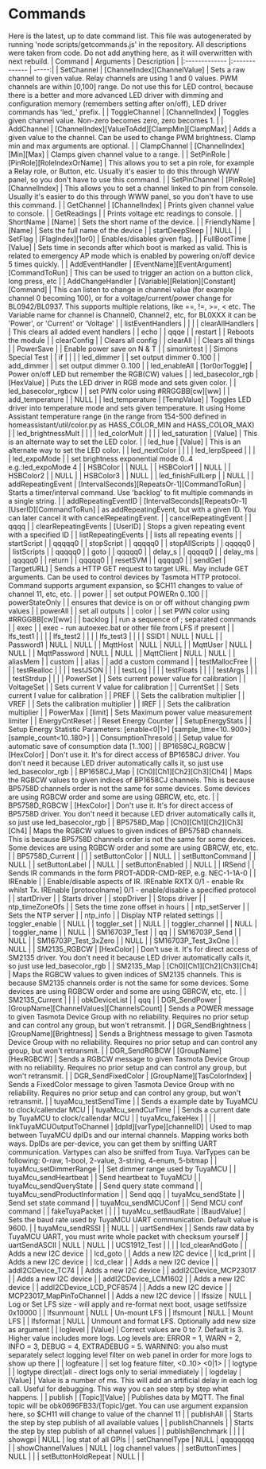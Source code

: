 # Commands
Here is the latest, up to date command list.
This file was autogenerated by running 'node scripts/getcommands.js' in the repository.
All descriptions were taken from code.
Do not add anything here, as it will overwritten with next rebuild.
| Command        | Arguments          | Description  |
|:------------- |:------------- | -----:|
| SetChannel | [ChannelIndex][ChannelValue] | Sets a raw channel to given value. Relay channels are using 1 and 0 values. PWM channels are within [0,100] range. Do not use this for LED control, because there is a better and more advanced LED driver with dimming and configuration memory (remembers setting after on/off), LED driver commands has 'led_' prefix. |
| ToggleChannel | [ChannelIndex] | Toggles given channel value. Non-zero becomes zero, zero becomes 1. |
| AddChannel | [ChannelIndex][ValueToAdd][ClampMin][ClampMax] | Adds a given value to the channel. Can be used to change PWM brightness. Clamp min and max arguments are optional. |
| ClampChannel | [ChannelIndex][Min][Max] | Clamps given channel value to a range. |
| SetPinRole | [PinRole][RoleIndexOrName] | This allows you to set a pin role, for example a Relay role, or Button, etc. Usually it's easier to do this through WWW panel, so you don't have to use this command. |
| SetPinChannel | [PinRole][ChannelIndex] | This allows you to set a channel linked to pin from console. Usually it's easier to do this through WWW panel, so you don't have to use this command. |
| GetChannel | [ChannelIndex] | Prints given channel value to console. |
| GetReadings |  | Prints voltage etc readings to console. |
| ShortName | [Name] | Sets the short name of the device. |
| FriendlyName | [Name] | Sets the full name of the device |
| startDeepSleep |  | NULL |
| SetFlag | [FlagIndex][1or0] | Enables/disables given flag. |
| FullBootTime | [Value] | Sets time in seconds after which boot is marked as valid. This is related to emergency AP mode which is enabled by powering on/off device 5 times quickly. |
| AddEventHandler | [EventName][EventArgument][CommandToRun] | This can be used to trigger an action on a button click, long press, etc |
| AddChangeHandler | [Variable][Relation][Constant][Command] | This can listen to change in channel value (for example channel 0 becoming 100), or for a voltage/current/power change for BL0942/BL0937. This supports multiple relations, like ==, !=, >=, < etc. The Variable name for channel is Channel0, Channel2, etc, for BL0XXX it can be 'Power', or 'Current' or 'Voltage' |
| listEventHandlers |  |  |
| clearAllHandlers |  | This clears all added event handlers |
| echo |  | qqqe |
| restart |  | Reboots the module |
| clearConfig |  | Clears all config |
| clearAll |  | Clears all things |
| PowerSave |  | Enable power save on N & T |
| simonirtest |  | Simons Special Test |
| if |  |  |
| led_dimmer |  | set output dimmer 0..100 |
| add_dimmer |  | set output dimmer 0..100 |
| led_enableAll | [1or0orToggle] | Power on/off LED but remember the RGB(CW) values |
| led_basecolor_rgb | [HexValue] | Puts the LED driver in RGB mode and sets given color. |
| led_basecolor_rgbcw |  | set PWN color using #RRGGBB[cw][ww] |
| add_temperature |  | NULL |
| led_temperature | [TempValue] | Toggles LED driver into temperature mode and sets given temperature. It using Home Assistant temperature range (in the range from 154-500 defined in homeassistant/util/color.py as HASS_COLOR_MIN and HASS_COLOR_MAX) |
| led_brightnessMult |  |  |
| led_colorMult |  |  |
| led_saturation | [Value] | This is an alternate way to set the LED color. |
| led_hue | [Value] | This is an alternate way to set the LED color. |
| led_nextColor |  |  |
| led_lerpSpeed |  |  |
| led_expoMode |  | set brightness exponential mode 0..4<br/>e.g.:led_expoMode 4 |
| HSBColor |  | NULL |
| HSBColor1 |  | NULL |
| HSBColor2 |  | NULL |
| HSBColor3 |  | NULL |
| led_finishFullLerp |  | NULL |
| addRepeatingEvent | [IntervalSeconds][RepeatsOr-1][CommandToRun] | Starts a timer/interval command. Use 'backlog' to fit multiple commands in a single string. |
| addRepeatingEventID | [IntervalSeconds][RepeatsOr-1][UserID][CommandToRun] | as addRepeatingEvent, but with a given ID. You can later cancel it with cancelRepeatingEvent. |
| cancelRepeatingEvent |  | qqqq |
| clearRepeatingEvents | [UserID] | Stops a given repeating event with a specified ID |
| listRepeatingEvents |  | lists all repeating events |
| startScript |  | qqqqq0 |
| stopScript |  | qqqqq0 |
| stopAllScripts |  | qqqqq0 |
| listScripts |  | qqqqq0 |
| goto |  | qqqqq0 |
| delay_s |  | qqqqq0 |
| delay_ms |  | qqqqq0 |
| return |  | qqqqq0 |
| resetSVM |  | qqqqq0 |
| sendGet | [TargetURL] | Sends a HTTP GET request to target URL. May include GET arguments. Can be used to control devices by Tasmota HTTP protocol. Command supports argument expansion, so $CH11 changes to value of channel 11, etc, etc. |
| power |  | set output POWERn 0..100 |
| powerStateOnly |  | ensures that device is on or off without changing pwm values |
| powerAll |  | set all outputs |
| color |  | set PWN color using #RRGGBB[cw][ww] |
| backlog |  | run a sequence of ; separated commands |
| exec |  | exec <file> - run autoexec.bat or other file from LFS if present |
| lfs_test1 |  |  |
| lfs_test2 |  |  |
| lfs_test3 |  |  |
| SSID1 | NULL | NULL |
| Password1 | NULL | NULL |
| MqttHost | NULL | NULL |
| MqttUser | NULL | NULL |
| MqttPassword | NULL | NULL |
| MqttClient | NULL | NULL |
| aliasMem |  | custom |
| alias |  | add a custom command |
| testMallocFree |  |  |
| testRealloc |  |  |
| testJSON |  |  |
| testLog |  |  |
| testFloats |  |  |
| testArgs |  |  |
| testStrdup |  |  |
| PowerSet |  | Sets current power value for calibration |
| VoltageSet |  | Sets current V value for calibration |
| CurrentSet |  | Sets current I value for calibration |
| PREF |  | Sets the calibration multiplier |
| VREF |  | Sets the calibration multiplier |
| IREF |  | Sets the calibration multiplier |
| PowerMax | [limit] | Sets Maximum power value measurement limiter |
| EnergyCntReset |  | Reset Energy Counter |
| SetupEnergyStats |  | Setup Energy Statistic Parameters: [enable<0|1>] [sample_time<10..900>] [sample_count<10..180>] |
| ConsumptionThresold |  | Setup value for automatic save of consumption data [1..100] |
| BP1658CJ_RGBCW | [HexColor] | Don't use it. It's for direct access of BP1658CJ driver. You don't need it because LED driver automatically calls it, so just use led_basecolor_rgb |
| BP1658CJ_Map | [Ch0][Ch1][Ch2][Ch3][Ch4] | Maps the RGBCW values to given indices of BP1658CJ channels. This is because BP5758D channels order is not the same for some devices. Some devices are using RGBCW order and some are using GBRCW, etc, etc. |
| BP5758D_RGBCW | [HexColor] | Don't use it. It's for direct access of BP5758D driver. You don't need it because LED driver automatically calls it, so just use led_basecolor_rgb |
| BP5758D_Map | [Ch0][Ch1][Ch2][Ch3][Ch4] | Maps the RGBCW values to given indices of BP5758D channels. This is because BP5758D channels order is not the same for some devices. Some devices are using RGBCW order and some are using GBRCW, etc, etc. |
| BP5758D_Current |  |  |
| setButtonColor |  | NULL |
| setButtonCommand |  | NULL |
| setButtonLabel |  | NULL |
| setButtonEnabled |  | NULL |
| IRSend |  | Sends IR commands in the form PROT-ADDR-CMD-REP, e.g. NEC-1-1A-0 |
| IREnable |  | Enable/disable aspects of IR.  IREnable RXTX 0/1 - enable Rx whilst Tx.  IREnable [protocolname] 0/1 - enable/disable a specified protocol |
| startDriver |  | Starts driver |
| stopDriver |  | Stops driver |
| ntp_timeZoneOfs |  | Sets the time zone offset in hours |
| ntp_setServer |  | Sets the NTP server |
| ntp_info |  | Display NTP related settings |
| toggler_enable |  | NULL |
| toggler_set |  | NULL |
| toggler_channel |  | NULL |
| toggler_name |  | NULL |
| SM16703P_Test |  | qq |
| SM16703P_Send |  | NULL |
| SM16703P_Test_3xZero |  | NULL |
| SM16703P_Test_3xOne |  | NULL |
| SM2135_RGBCW | [HexColor] | Don't use it. It's for direct access of SM2135 driver. You don't need it because LED driver automatically calls it, so just use led_basecolor_rgb |
| SM2135_Map | [Ch0][Ch1][Ch2][Ch3][Ch4] | Maps the RGBCW values to given indices of SM2135 channels. This is because SM2135 channels order is not the same for some devices. Some devices are using RGBCW order and some are using GBRCW, etc, etc. |
| SM2135_Current |  |  |
| obkDeviceList |  | qqq |
| DGR_SendPower | [GroupName][ChannelValues][ChannelsCount] | Sends a POWER message to given Tasmota Device Group with no reliability. Requires no prior setup and can control any group, but won't retransmit. |
| DGR_SendBrightness | [GroupName][Brightness] | Sends a Brightness message to given Tasmota Device Group with no reliability. Requires no prior setup and can control any group, but won't retransmit. |
| DGR_SendRGBCW | [GroupName][HexRGBCW] | Sends a RGBCW message to given Tasmota Device Group with no reliability. Requires no prior setup and can control any group, but won't retransmit. |
| DGR_SendFixedColor | [GroupName][TasColorIndex] | Sends a FixedColor message to given Tasmota Device Group with no reliability. Requires no prior setup and can control any group, but won't retransmit. |
| tuyaMcu_testSendTime |  | Sends a example date by TuyaMCU to clock/callendar MCU |
| tuyaMcu_sendCurTime |  | Sends a current date by TuyaMCU to clock/callendar MCU |
| tuyaMcu_fakeHex |  |  |
| linkTuyaMCUOutputToChannel | [dpId][varType][channelID] | Used to map between TuyaMCU dpIDs and our internal channels. Mapping works both ways. DpIDs are per-device, you can get them by sniffing UART communication. Vartypes can also be sniffed from Tuya. VarTypes can be following: 0-raw, 1-bool, 2-value, 3-string, 4-enum, 5-bitmap |
| tuyaMcu_setDimmerRange |  | Set dimmer range used by TuyaMCU |
| tuyaMcu_sendHeartbeat |  | Send heartbeat to TuyaMCU |
| tuyaMcu_sendQueryState |  | Send query state command |
| tuyaMcu_sendProductInformation |  | Send qqq |
| tuyaMcu_sendState |  | Send set state command |
| tuyaMcu_sendMCUConf |  | Send MCU conf command |
| fakeTuyaPacket |  |  |
| tuyaMcu_setBaudRate | [BaudValue] | Sets the baud rate used by TuyaMCU UART communication. Default value is 9600. |
| tuyaMcu_sendRSSI |  | NULL |
| uartSendHex |  | Sends raw data by TuyaMCU UART, you must write whole packet with checksum yourself |
| uartSendASCII | NULL | NULL |
| UCS1912_Test |  |  |
| lcd_clearAndGoto |  | Adds a new I2C device |
| lcd_goto |  | Adds a new I2C device |
| lcd_print |  | Adds a new I2C device |
| lcd_clear |  | Adds a new I2C device |
| addI2CDevice_TC74 |  | Adds a new I2C device |
| addI2CDevice_MCP23017 |  | Adds a new I2C device |
| addI2CDevice_LCM1602 |  | Adds a new I2C device |
| addI2CDevice_LCD_PCF8574 |  | Adds a new I2C device |
| MCP23017_MapPinToChannel |  | Adds a new I2C device |
| lfssize | NULL | Log or Set LFS size - will apply and re-format next boot, usage setlfssize 0x10000 |
| lfsunmount | NULL | Un-mount LFS |
| lfsmount | NULL | Mount LFS |
| lfsformat | NULL | Unmount and format LFS.  Optionally add new size as argument |
| loglevel | [Value] | Correct values are 0 to 7. Default is 3. Higher value includes more logs. Log levels are: ERROR = 1, WARN = 2, INFO = 3, DEBUG = 4, EXTRADEBUG = 5. WARNING: you also must separately select logging level filter on web panel in order for more logs to show up there |
| logfeature |  | set log feature filter, <0..10> <0|1> |
| logtype |  | logtype direct|all - direct logs only to serial immediately |
| logdelay | [Value] | Value is a number of ms. This will add an artificial delay in each log call. Useful for debugging. This way you can see step by step what happens. |
| publish | [Topic][Value] | Publishes data by MQTT. The final topic will be obk0696FB33/[Topic]/get. You can use argument expansion here, so $CH11 will change to value of the channel 11 |
| publishAll |  | Starts the step by step publish of all available values |
| publishChannels |  | Starts the step by step publish of all channel values |
| publishBenchmark |  |  |
| showgpi | NULL | log stat of all GPIs |
| setChannelType | NULL | qqqqqqqq |
| showChannelValues | NULL | log channel values |
| setButtonTimes | NULL |  |
| setButtonHoldRepeat | NULL |  |

